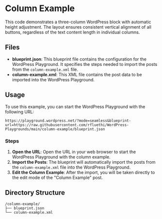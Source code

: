 
# Column Example

This code demonstrates a three-column WordPress block with automatic height adjustment. The layout ensures consistent vertical alignment of all buttons, regardless of the text content length in individual columns.

## Files

- **blueprint.json**: This blueprint file contains the configuration for the WordPress Playground. It specifies the steps needed to import the posts from the `column-example.xml` file.
- **column-example.xml**: This XML file contains the post data to be imported into the WordPress Playground.

## Usage

To use this example, you can start the WordPress Playground with the following URL:

```url
https://playground.wordpress.net/?mode=seamless&blueprint-url=https://raw.githubusercontent.com/rfluethi/WordPress-Playgrounds/main/column-example/blueprint.json
```

### Steps

1. **Open the URL**: Open the URL in your web browser to start the WordPress Playground with the column example.
2. **Import the Posts**: The blueprint will automatically import the posts from the `column-example.xml` file into the WordPress Playground.
3. **Edit the Column Example**: After the import, you will be taken directly to the edit mode of the "Column Example" post.

## Directory Structure

```text
/column-example/
├── blueprint.json
└── column-example.xml
```

